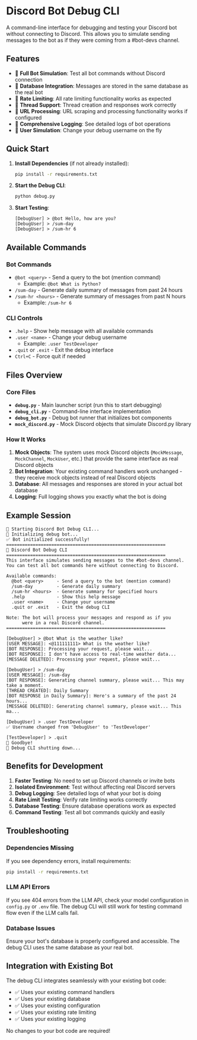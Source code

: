 # Discord Bot Debug CLI

A command-line interface for debugging and testing your Discord bot without connecting to Discord. This allows you to simulate sending messages to the bot as if they were coming from a #bot-devs channel.

## Features

- 🤖 **Full Bot Simulation**: Test all bot commands without Discord connection
- 💾 **Database Integration**: Messages are stored in the same database as the real bot
- 🔄 **Rate Limiting**: All rate limiting functionality works as expected
- 🧵 **Thread Support**: Thread creation and responses work correctly
- 🔗 **URL Processing**: URL scraping and processing functionality works if configured
- 📝 **Comprehensive Logging**: See detailed logs of bot operations
- 👤 **User Simulation**: Change your debug username on the fly

## Quick Start

1. **Install Dependencies** (if not already installed):
   ```bash
   pip install -r requirements.txt
   ```

2. **Start the Debug CLI**:
   ```bash
   python debug.py
   ```

3. **Start Testing**:
   ```
   [DebugUser] > @bot Hello, how are you?
   [DebugUser] > /sum-day
   [DebugUser] > /sum-hr 6
   ```

## Available Commands

### Bot Commands
- `@bot <query>` - Send a query to the bot (mention command)
  - Example: `@bot What is Python?`
- `/sum-day` - Generate daily summary of messages from past 24 hours
- `/sum-hr <hours>` - Generate summary of messages from past N hours
  - Example: `/sum-hr 6`

### CLI Controls
- `.help` - Show help message with all available commands
- `.user <name>` - Change your debug username
  - Example: `.user TestDeveloper`
- `.quit` or `.exit` - Exit the debug interface
- `Ctrl+C` - Force quit if needed

## Files Overview

### Core Files
- **`debug.py`** - Main launcher script (run this to start debugging)
- **`debug_cli.py`** - Command-line interface implementation
- **`debug_bot.py`** - Debug bot runner that initializes bot components
- **`mock_discord.py`** - Mock Discord objects that simulate Discord.py library

### How It Works

1. **Mock Objects**: The system uses mock Discord objects (`MockMessage`, `MockChannel`, `MockUser`, etc.) that provide the same interface as real Discord objects
2. **Bot Integration**: Your existing command handlers work unchanged - they receive mock objects instead of real Discord objects
3. **Database**: All messages and responses are stored in your actual bot database
4. **Logging**: Full logging shows you exactly what the bot is doing

## Example Session

```
🚀 Starting Discord Bot Debug CLI...
🔄 Initializing debug bot...
✅ Bot initialized successfully!
============================================================
🤖 Discord Bot Debug CLI
============================================================
This interface simulates sending messages to the #bot-devs channel.
You can test all bot commands here without connecting to Discord.

Available commands:
  @bot <query>     - Send a query to the bot (mention command)
  /sum-day         - Generate daily summary
  /sum-hr <hours>  - Generate summary for specified hours
  .help            - Show this help message
  .user <name>     - Change your username
  .quit or .exit   - Exit the debug CLI

Note: The bot will process your messages and respond as if you
      were in a real Discord channel.
============================================================

[DebugUser] > @bot What is the weather like?
[USER MESSAGE]: <@111111111> What is the weather like?
[BOT RESPONSE]: Processing your request, please wait...
[BOT RESPONSE]: I don't have access to real-time weather data...
[MESSAGE DELETED]: Processing your request, please wait...

[DebugUser] > /sum-day
[USER MESSAGE]: /sum-day
[BOT RESPONSE]: Generating channel summary, please wait... This may take a moment.
[THREAD CREATED]: Daily Summary
[BOT RESPONSE in Daily Summary]: Here's a summary of the past 24 hours...
[MESSAGE DELETED]: Generating channel summary, please wait... This ma...

[DebugUser] > .user TestDeveloper
✅ Username changed from 'DebugUser' to 'TestDeveloper'

[TestDeveloper] > .quit
👋 Goodbye!
🔄 Debug CLI shutting down...
```

## Benefits for Development

1. **Faster Testing**: No need to set up Discord channels or invite bots
2. **Isolated Environment**: Test without affecting real Discord servers
3. **Debug Logging**: See detailed logs of what your bot is doing
4. **Rate Limit Testing**: Verify rate limiting works correctly
5. **Database Testing**: Ensure database operations work as expected
6. **Command Testing**: Test all bot commands quickly and easily

## Troubleshooting

### Dependencies Missing
If you see dependency errors, install requirements:
```bash
pip install -r requirements.txt
```

### LLM API Errors
If you see 404 errors from the LLM API, check your model configuration in `config.py` or `.env` file. The debug CLI will still work for testing command flow even if the LLM calls fail.

### Database Issues
Ensure your bot's database is properly configured and accessible. The debug CLI uses the same database as your real bot.

## Integration with Existing Bot

The debug CLI integrates seamlessly with your existing bot code:

- ✅ Uses your existing command handlers
- ✅ Uses your existing database
- ✅ Uses your existing configuration
- ✅ Uses your existing rate limiting
- ✅ Uses your existing logging

No changes to your bot code are required!
